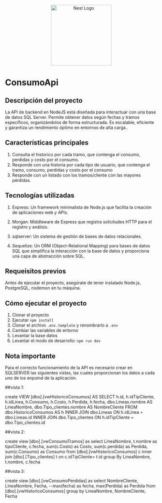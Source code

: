 <p align="center">
  <a href="https://nodejs.org/es" target="blank"><img src="https://res.cloudinary.com/practicaldev/image/fetch/s--vrvqSDHx--/c_imagga_scale,f_auto,fl_progressive,h_420,q_auto,w_1000/https://dev-to-uploads.s3.amazonaws.com/i/s15ubgod56c7butyt7eu.jpg" width="200" alt="Nest Logo" /></a>
</p>

# ConsumoApi

## Descripción del proyecto

La API de backend en NodeJS está diseñada para interactuar con una base de datos SQL Server. Permite obtener datos según fechas y tramos específicos, organizándolos de forma estructurada. Es escalable, eficiente y garantiza un rendimiento óptimo en entornos de alta carga..

## Características principales

1. Consulta el historico por cada tramo, que contenga el consumo, perdidas y costo por el consumo.
2. Responde con una historia por cada tipo de usuario, que contenga el tramo, consumo, perdidas y costo por el consumo
3. Responde con un listado con los tramos/cliente con las mayores pérdidas.

## Tecnologías utilizadas

1. Express: Un framework minimalista de Node.js que facilita la creación de aplicaciones web y APIs.

2. Morgan: Middleware de Express que registra solicitudes HTTP para el registro y análisis.

3. sqlserver: Un sistema de gestión de bases de datos relacionales.

4. Sequelize: Un ORM (Object-Relational Mapping) para bases de datos SQL que simplifica la interacción con la base de datos y proporciona una capa de abstracción sobre SQL.

## Requeisitos previos

Antes de ejecutar el proyecto, asegúrate de tener instalado Node.js, PostgreSQL, nodemon en tu máquina.

## Cómo ejecutar el proyecto

1. Clonar el proyecto
2. Ejecutar `npm install`
3. Clonar el archivo `.env.template` y renombrarlo a `.env`
4. Cambiar las variables de entorno
5. Levantar la base datos
6. Levantar el modo de desarrollo: `npm run dev`

## Nota importante

Para el correcto funcionamiento de la API es necesario crear en SQLSERVER las siguientes vistas, las cuales proporcionan los datos a cada uno de los enpoind de la aplicación.

##vista 1:

create VIEW [dbo].[vwHistoricoConsumos]
AS
SELECT h.id, h.idTipCliente, h.idLinea, h.Consumo, h.Costo, h.Perdida,
h.fecha, dbo.Lineas.nombre AS LineaNombre, dbo.Tipo_clientes.nombre AS NombreCliente
FROM dbo.HistoricoConsumos AS h INNER JOIN
dbo.Lineas ON h.idLinea = dbo.Lineas.id INNER JOIN
dbo.Tipo_clientes ON h.idTipCliente = dbo.Tipo_clientes.id

##vista 2:

create view [dbo].[vwConsumoTramos] as
select LineaNombre,
t.nombre as tipoCliente,
c.fecha,
sum(c.Costo) as Costo,
sum(c.perdida) as Perdida,
sum(c.Consumo) as Consumo from [dbo].[vwHistoricoConsumos] c
inner join [dbo].[Tipo_clientes] t
on c.idTipCliente= t.id
group By LineaNombre, t.nombre, c.fecha

##vista 3:

create view [dbo].[vwConsumoPerdidas] as
select
NombreCliente,
LineaNombre,
Fecha,
--max(fecha) as fecha,
max(Perdida) as Perdida
from [dbo].[vwHistoricoConsumos]
group by
LineaNombre,
NombreCliente,
Fecha
